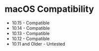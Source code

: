 # macOS Compatibility

- 10.15 - Compatible
- 10.14 - Compatible 
- 10.13 - Compatible
- 10.12 - Compatible
- 10.11 and Older - Untested

